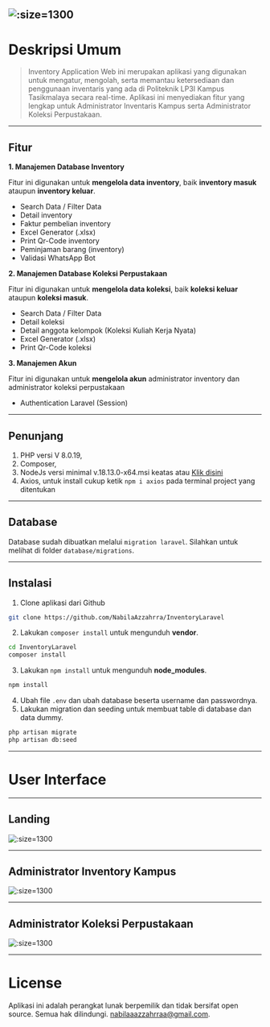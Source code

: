 ![](/images/lan.jpg ':size=1300')
---

# Deskripsi Umum

>Inventory Application Web ini merupakan aplikasi yang digunakan untuk mengatur, mengolah, serta memantau ketersediaan dan penggunaan inventaris yang ada di Politeknik LP3I Kampus Tasikmalaya secara real-time. Aplikasi ini menyediakan fitur yang lengkap untuk Administrator Inventaris Kampus serta Administrator Koleksi Perpustakaan.

---

## Fitur

**1. Manajemen Database Inventory**

Fitur ini digunakan untuk **mengelola data inventory**, baik **inventory masuk** ataupun **inventory keluar**.

- Search Data / Filter Data
- Detail inventory
- Faktur pembelian inventory
- Excel Generator (.xlsx)
- Print Qr-Code inventory
- Peminjaman barang (inventory)
- Validasi WhatsApp Bot

**2. Manajemen Database Koleksi Perpustakaan**

Fitur ini digunakan untuk **mengelola data koleksi**, baik **koleksi keluar** ataupun **koleksi masuk**.

- Search Data / Filter Data
- Detail koleksi
- Detail anggota kelompok (Koleksi Kuliah Kerja Nyata)
- Excel Generator (.xlsx)
- Print Qr-Code koleksi

**3. Manajemen Akun**

Fitur ini digunakan untuk **mengelola akun** administrator inventory dan administrator koleksi perpustakaan

- Authentication Laravel (Session)

---

## Penunjang

1. PHP versi V 8.0.19,
2. Composer,
3. NodeJs versi minimal v.18.13.0-x64.msi keatas atau [Klik disini](https://nodejs.org/en ':target=_blank')
4. Axios, untuk install cukup ketik ``npm i axios`` pada terminal project yang ditentukan

---

## Database

Database sudah dibuatkan melalui ``migration laravel``. Silahkan untuk melihat di folder ``database/migrations``.

---

## Instalasi

1. Clone aplikasi dari Github
  ```bash
  git clone https://github.com/NabilaAzzahrra/InventoryLaravel
  ```
2. Lakukan ``composer install`` untuk mengunduh **vendor**.
  ```bash
  cd InventoryLaravel
  composer install
  ```
3. Lakukan ``npm install`` untuk mengunduh **node_modules**.
  ```bash
  npm install
  ```
4. Ubah file ``.env`` dan ubah database beserta username dan passwordnya.
5. Lakukan migration dan seeding untuk membuat table di database dan data dummy.
  ```bash
  php artisan migrate
  php artisan db:seed
  ```

---

# User Interface

---

## Landing

![](/images/Landing.jpg ':size=1300')

---

## Administrator Inventory Kampus

![](/images/inven.jpg ':size=1300')

---

## Administrator Koleksi Perpustakaan

![](/images/koleksi.jpg ':size=1300')

---

# License

Aplikasi ini adalah perangkat lunak berpemilik dan tidak bersifat open source. Semua hak dilindungi. [nabilaaazzahrraa@gmail.com](mailto:nabilaaazzahrraa@gmail.com).
